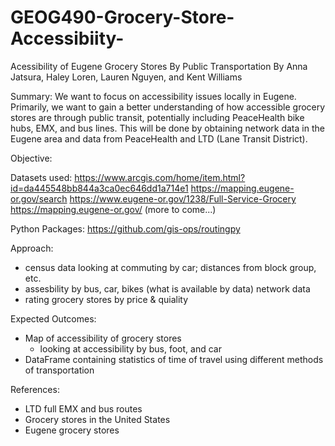 # GEOG490-Grocery-Store-Accessibiity-
Acessibility of Eugene Grocery Stores By Public Transportation
By Anna Jatsura, Haley Loren, Lauren Nguyen, and Kent Williams


Summary: We want to focus on accessibility issues locally in Eugene. Primarily, we want to gain a better understanding of how accessible grocery stores are through public transit, potentially including PeaceHealth bike hubs, EMX, and bus lines. This will be done by obtaining network data in the Eugene area and data from PeaceHealth and LTD (Lane Transit District).

Objective: 


Datasets used:
https://www.arcgis.com/home/item.html?id=da445548bb844a3ca0ec646dd1a714e1
https://mapping.eugene-or.gov/search
https://www.eugene-or.gov/1238/Full-Service-Grocery
https://mapping.eugene-or.gov/
(more to come...)

Python Packages:
https://github.com/gis-ops/routingpy 
 
Approach:
- census data looking at commuting by car; distances from block group, etc. 
- assesbility by bus, car, bikes (what is available by data) network data
- rating grocery stores by price & quiality 

Expected Outcomes:
- Map of accessibility of grocery stores
    - looking at accessibility by bus, foot, and car 
- DataFrame containing statistics of time of travel using different methods of transportation 

References:
- LTD full EMX and bus routes
- Grocery stores in the United States
- Eugene grocery stores


